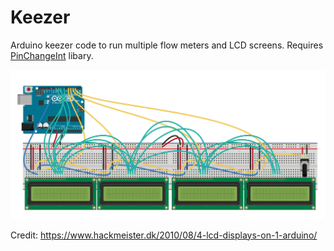 # Keezer

Arduino keezer code to run multiple flow meters and LCD screens. Requires [PinChangeInt](https://github.com/GreyGnome/PinChangeInt) libary.

![schematic](https://github.com/robmcvey/keezer/blob/master/schematics.png)

Credit: https://www.hackmeister.dk/2010/08/4-lcd-displays-on-1-arduino/ 
